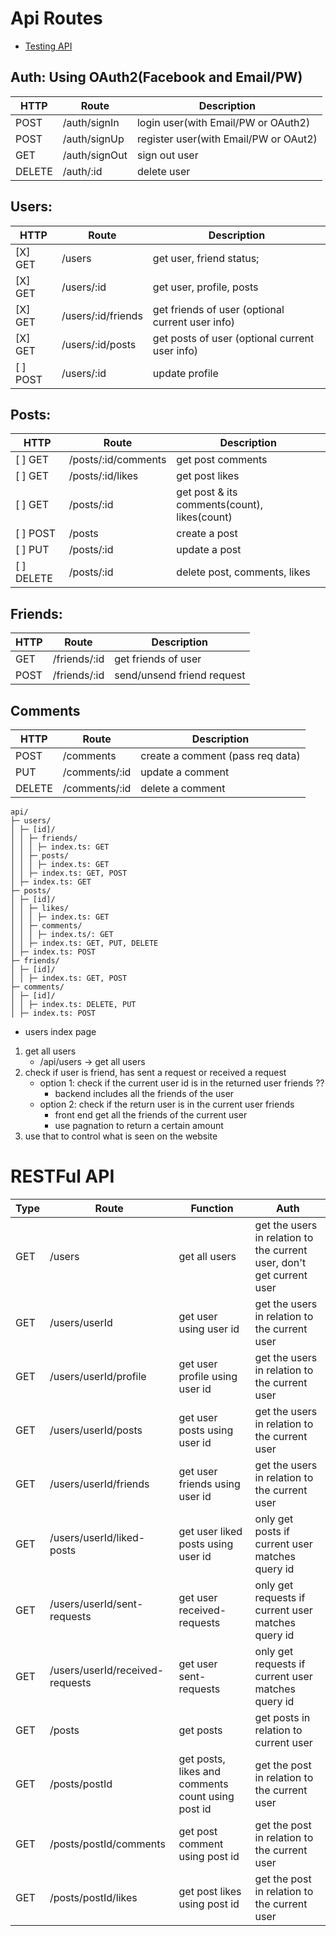 # Api Routes

- [Testing API](https://github.com/KennFatt/nextjs-api-routes-testing)

## Auth: Using OAuth2(Facebook and Email/PW)

| HTTP   | Route         | Description                           |
| ------ | ------------- | ------------------------------------- |
| POST   | /auth/signIn  | login user(with Email/PW or OAuth2)   |
| POST   | /auth/signUp  | register user(with Email/PW or OAut2) |
| GET    | /auth/signOut | sign out user                         |
| DELETE | /auth/:id     | delete user                           |

## Users:

| HTTP     | Route              | Description                                      |
| -------- | ------------------ | ------------------------------------------------ |
| [X] GET  | /users             | get user, friend status;                         |
| [X] GET  | /users/:id         | get user, profile, posts                         |
| [X] GET  | /users/:id/friends | get friends of user (optional current user info) |
| [X] GET  | /users/:id/posts   | get posts of user (optional current user info)   |
| [ ] POST | /users/:id         | update profile                                   |

## Posts:

| HTTP       | Route               | Description                                  |
| ---------- | ------------------- | -------------------------------------------- |
| [ ] GET    | /posts/:id/comments | get post comments                            |
| [ ] GET    | /posts/:id/likes    | get post likes                               |
| [ ] GET    | /posts/:id          | get post & its comments(count), likes(count) |
| [ ] POST   | /posts              | create a post                                |
| [ ] PUT    | /posts/:id          | update a post                                |
| [ ] DELETE | /posts/:id          | delete post, comments, likes                 |

## Friends:

| HTTP | Route        | Description                |
| ---- | ------------ | -------------------------- |
| GET  | /friends/:id | get friends of user        |
| POST | /friends/:id | send/unsend friend request |

## Comments

| HTTP   | Route         | Description                      |
| ------ | ------------- | -------------------------------- |
| POST   | /comments     | create a comment (pass req data) |
| PUT    | /comments/:id | update a comment                 |
| DELETE | /comments/:id | delete a comment                 |

```
api/
├─ users/
│ ├─ [id]/
│ │ ├─ friends/
│ │ │ ├─ index.ts: GET
│ │ ├─ posts/
│ │ │ ├─ index.ts: GET
│ │ ├─ index.ts: GET, POST
│ ├─ index.ts: GET
├─ posts/
│ ├─ [id]/
│ │ ├─ likes/
│ │ │ ├─ index.ts: GET
│ │ ├─ comments/
│ │ │ ├─ index.ts/: GET
│ │ ├─ index.ts: GET, PUT, DELETE
│ ├─ index.ts: POST
├─ friends/
│ ├─ [id]/
│ │ ├─ index.ts: GET, POST
├─ comments/
│ ├─ [id]/
│ │ ├─ index.ts: DELETE, PUT
│ ├─ index.ts: POST
```

- users index page

1. get all users
   - /api/users -> get all users
2. check if user is friend, has sent a request or received a request
   - option 1: check if the current user id is in the returned user friends ??
     - backend includes all the friends of the user
   - option 2: check if the return user is in the current user friends
     - front end get all the friends of the current user
     - use pagnation to return a certain amount
3. use that to control what is seen on the website

# RESTFul API

| Type | Route                           | Function                                          | Auth                                                                  |
| ---- | ------------------------------- | ------------------------------------------------- | --------------------------------------------------------------------- |
| GET  | /users                          | get all users                                     | get the users in relation to the current user, don't get current user |
| GET  | /users/userId                   | get user using user id                            | get the users in relation to the current user                         |
| GET  | /users/userId/profile           | get user profile using user id                    | get the users in relation to the current user                         |
| GET  | /users/userId/posts             | get user posts using user id                      | get the users in relation to the current user                         |
| GET  | /users/userId/friends           | get user friends using user id                    | get the users in relation to the current user                         |
| GET  | /users/userId/liked-posts       | get user liked posts using user id                | only get posts if current user matches query id                       |
| GET  | /users/userId/sent-requests     | get user received-requests                        | only get requests if current user matches query id                    |
| GET  | /users/userId/received-requests | get user sent-requests                            | only get requests if current user matches query id                    |
| GET  | /posts                          | get posts                                         | get posts in relation to current user                                 |
| GET  | /posts/postId                   | get posts, likes and comments count using post id | get the post in relation to the current user                          |
| GET  | /posts/postId/comments          | get post comment using post id                    | get the post in relation to the current user                          |
| GET  | /posts/postId/likes             | get post likes using post id                      | get the post in relation to the current user                          |
